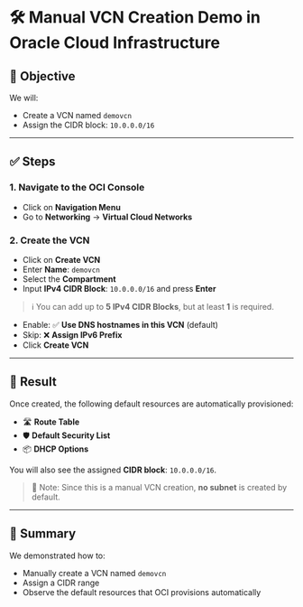 # 🛠️ Manual VCN Creation Demo in Oracle Cloud Infrastructure

## 🎯 Objective

We will:
- Create a VCN named `demovcn`
- Assign the CIDR block: `10.0.0.0/16`

---

## ✅ Steps

### 1. Navigate to the OCI Console
- Click on **Navigation Menu**
- Go to **Networking** → **Virtual Cloud Networks**

### 2. Create the VCN
- Click on **Create VCN**
- Enter **Name**: `demovcn`
- Select the **Compartment**
- Input **IPv4 CIDR Block**: `10.0.0.0/16` and press **Enter**

> ℹ️ You can add up to **5 IPv4 CIDR Blocks**, but at least **1** is required.

- Enable: ✅ **Use DNS hostnames in this VCN** (default)
- Skip: ❌ **Assign IPv6 Prefix**
- Click **Create VCN**

---

## 🧾 Result

Once created, the following default resources are automatically provisioned:

- 🛣️ **Route Table**
- 🛡️ **Default Security List**
- 📦 **DHCP Options**

You will also see the assigned **CIDR block**: `10.0.0.0/16`.

> 🚫 Note: Since this is a manual VCN creation, **no subnet** is created by default.

---

## 📌 Summary

We demonstrated how to:
- Manually create a VCN named `demovcn`
- Assign a CIDR range
- Observe the default resources that OCI provisions automatically
